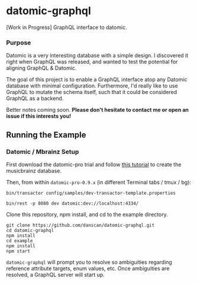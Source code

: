 # datomic-graphql
[Work in Progress] GraphQL interface to datomic.

### Purpose
Datomic is a very interesting database with a simple design.  I discovered it right when GraphQL was released, and wanted to test the potential for aligning GraphQL & Datomic.

The goal of this project is to enable a GraphQL interface atop any Datomic database with minimal configuration.  Furthermore, I'd really like to use GraphQL to mutate the schema itself, such that it could be considered GraphQL as a backend.

Better notes coming soon.  **Please don't hesitate to contact me or open an issue if this interests you!**


## Running the Example

### Datomic / Mbrainz Setup
First download the datomic-pro trial and follow [this tutorial](http://blog.datomic.com/2013/07/datomic-musicbrainz-sample-database.html) to create the musicbrainz database.

Then, from within `datomic-pro-0.9.x` (in different Terminal tabs / tmux / bg):
```
bin/transactor config/samples/dev-transactor-template.properties

bin/rest -p 8080 dev datomic:dev://localhost:4334/
```

Clone this repository, npm install, and cd to the example directory.
```
git clone https://github.com/danscan/datomic-graphql.git
cd datomic-graphql
npm install
cd example
npm install
npm start
```

`datomic-graphql` will prompt you to resolve so ambiguities regarding reference attribute targets, enum values, etc.  Once ambiguities are resolved, a GraphQL server will start up.
